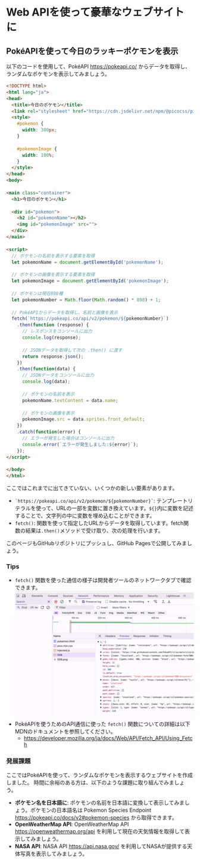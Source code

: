 # Web APIを使って豪華なウェブサイトに

## PokéAPIを使って今日のラッキーポケモンを表示

以下のコードを使用して、PokéAPI <https://pokeapi.co/> からデータを取得し、ランダムなポケモンを表示してみましょう。

```html
<!DOCTYPE html>
<html lang="ja">
<head>
  <title>今日のポケモン</title>
  <link rel="stylesheet" href="https://cdn.jsdelivr.net/npm/@picocss/pico@2/css/pico.min.css" >
  <style>
    #pokemon {
      width: 300px;
    }

    #pokemonImage {
      width: 100%;
    }
  </style>
</head>
<body>

<main class="container">
  <h1>今日のポケモン</h1>
  
  <div id="pokemon">
    <h2 id="pokemonName"></h2>
    <img id="pokemonImage" src="">
  </div>
</main>

<script>
  // ポケモンの名前を表示する要素を取得
  let pokemonName = document.getElementById('pokemonName');

  // ポケモンの画像を表示する要素を取得
  let pokemonImage = document.getElementById('pokemonImage');

  // ポケモンは現在898種
  let pokemonNumber = Math.floor(Math.random() * 898) + 1;
 
  // PokéAPIからデータを取得し、名前と画像を表示
  fetch(`https://pokeapi.co/api/v2/pokemon/${pokemonNumber}`)
    .then(function (response) {
      // レスポンスをコンソールに出力
      console.log(response);

      // JSONデータを取得して次の .then() に渡す
      return response.json();
    })
    .then(function(data) {
      // JSONデータをコンソールに出力
      console.log(data);

      // ポケモンの名前を表示
      pokemonName.textContent = data.name;

      // ポケモンの画像を表示
      pokemonImage.src = data.sprites.front_default;
    })
    .catch(function(error) {
      // エラーが発生した場合はコンソールに出力
      console.error(`エラーが発生しました:${error}`);
    });
</script>

</body>
</html>
```

ここではこれまでに出てきていない、いくつかの新しい要素があります。

- `` `https://pokeapi.co/api/v2/pokemon/${pokemonNumber}` ``: テンプレートリテラルを使って、URLの一部を変数に置き換えています。`${}`内に変数を記述することで、文字列の中に変数を埋め込むことができます。
- `fetch()`: 関数を使って指定したURLからデータを取得しています。fetch関数の結果は`.then()`メソッドで受け取り、次の処理を行います。

このページもGitHubリポジトリにプッシュし、GitHub Pagesで公開してみましょう。

### Tips
- `fetch()` 関数を使った通信の様子は開発者ツールのネットワークタブで確認できます。  
  ![](images/04-webapi-inspect.png)
- PokéAPIを使うためのAPI通信に使った `fetch()` 関数についての詳細は以下MDNのドキュメントを参照してください。
  - <https://developer.mozilla.org/ja/docs/Web/API/Fetch_API/Using_Fetch>

### 発展課題

ここではPokéAPIを使って、ランダムなポケモンを表示するウェブサイトを作成しました。
時間に余裕のある方は、以下のような課題に取り組んでみましょう。

- **ポケモン名を日本語に**: ポケモンの名前を日本語に変換して表示してみましょう。ポケモンの日本語名は Pokemon Species Endpoint <https://pokeapi.co/docs/v2#pokemon-species> から取得できます。
- **OpenWeatherMap API**: OpenWeatherMap API <https://openweathermap.org/api> を利用して現在の天気情報を取得して表示してみましょう。
- **NASA API**: NASA API <https://api.nasa.gov/> を利用してNASAが提供する天体写真を表示してみましょう。

